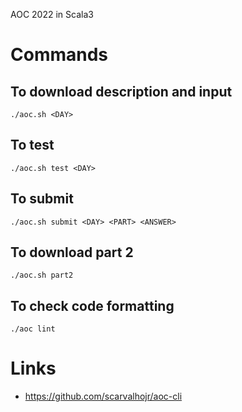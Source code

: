 AOC 2022 in Scala3

# Commands

## To download description and input
`./aoc.sh <DAY>`

## To test
`./aoc.sh test <DAY>`

## To submit
`./aoc.sh submit <DAY> <PART> <ANSWER>`

## To download part 2
`./aoc.sh part2`

## To check code formatting
`./aoc lint`

# Links
- https://github.com/scarvalhojr/aoc-cli